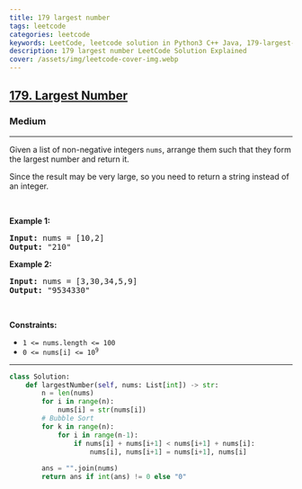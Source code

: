```yaml
---
title: 179 largest number
tags: leetcode
categories: leetcode
keywords: LeetCode, leetcode solution in Python3 C++ Java, 179-largest-number solution
description: 179 largest number LeetCode Solution Explained
cover: /assets/img/leetcode-cover-img.webp
---
```





<h2><a href="https://leetcode.com/problems/largest-number/">179. Largest Number</a></h2><h3>Medium</h3><hr><div><p>Given a list of non-negative integers <code>nums</code>, arrange them such that they form the largest number and return it.</p>

<p>Since the result may be very large, so you need to return a string instead of an integer.</p>

<p>&nbsp;</p>
<p><strong>Example 1:</strong></p>

<pre><strong>Input:</strong> nums = [10,2]
<strong>Output:</strong> "210"
</pre>

<p><strong>Example 2:</strong></p>

<pre><strong>Input:</strong> nums = [3,30,34,5,9]
<strong>Output:</strong> "9534330"
</pre>

<p>&nbsp;</p>
<p><strong>Constraints:</strong></p>

<ul>
	<li><code>1 &lt;= nums.length &lt;= 100</code></li>
	<li><code>0 &lt;= nums[i] &lt;= 10<sup>9</sup></code></li>
</ul>
</div>

---




```python
class Solution:
    def largestNumber(self, nums: List[int]) -> str:
        n = len(nums)
        for i in range(n):
            nums[i] = str(nums[i])
        # Bubble Sort
        for k in range(n):
            for i in range(n-1):
                if nums[i] + nums[i+1] < nums[i+1] + nums[i]:
                    nums[i], nums[i+1] = nums[i+1], nums[i]
        
        ans = "".join(nums)
        return ans if int(ans) != 0 else "0"
```
